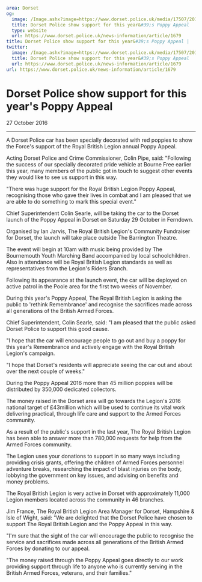 ```yaml
area: Dorset
og:
  image: /Image.ashx?image=https://www.dorset.police.uk/media/17507/20161024_145145_resized.jpg&amp;amp;width=150
  title: Dorset Police show support for this year&#39;s Poppy Appeal
  type: website
  url: https://www.dorset.police.uk/news-information/article/1679
title: Dorset Police show support for this year&#39;s Poppy Appeal |
twitter:
  image: /Image.ashx?image=https://www.dorset.police.uk/media/17507/20161024_145145_resized.jpg&amp;amp;width=150
  title: Dorset Police show support for this year&#39;s Poppy Appeal
  url: https://www.dorset.police.uk/news-information/article/1679
url: https://www.dorset.police.uk/news-information/article/1679
```

# Dorset Police show support for this year's Poppy Appeal

27 October 2016

* * *

A Dorset Police car has been specially decorated with red poppies to show the Force's support of the Royal British Legion annual Poppy Appeal.

Acting Dorset Police and Crime Commissioner, Colin Pipe, said: "Following the success of our specially decorated pride vehicle at Bourne Free earlier this year, many members of the public got in touch to suggest other events they would like to see us support in this way.

"There was huge support for the Royal British Legion Poppy Appeal, recognising those who gave their lives in combat and I am pleased that we are able to do something to mark this special event."

Chief Superintendent Colin Searle, will be taking the car to the Dorset launch of the Poppy Appeal in Dorset on Saturday 29 October in Ferndown.

Organised by Ian Jarvis, The Royal British Legion's Community Fundraiser for Dorset, the launch will take place outside The Barrington Theatre.

The event will begin at 10am with music being provided by The Bournemouth Youth Marching Band accompanied by local schoolchildren. Also in attendance will be Royal British Legion standards as well as representatives from the Legion's Riders Branch.

Following its appearance at the launch event, the car will be deployed on active patrol in the Poole area for the first two weeks of November.

During this year's Poppy Appeal, The Royal British Legion is asking the public to 'rethink Remembrance' and recognise the sacrifices made across all generations of the British Armed Forces.

Chief Superintendent, Colin Searle, said: "I am pleased that the public asked Dorset Police to support this good cause.

"I hope that the car will encourage people to go out and buy a poppy for this year's Remembrance and actively engage with the Royal British Legion's campaign.

 "I hope that Dorset's residents will appreciate seeing the car out and about over the next couple of weeks."

During the Poppy Appeal 2016 more than 45 million poppies will be distributed by 350,000 dedicated collectors.

The money raised in the Dorset area will go towards the Legion's 2016 national target of £43million which will be used to continue its vital work delivering practical, through life care and support to the Armed Forces community.

As a result of the public's support in the last year, The Royal British Legion has been able to answer more than 780,000 requests for help from the Armed Forces community.

The Legion uses your donations to support in so many ways including providing crisis grants, offering the children of Armed Forces personnel adventure breaks, researching the impact of blast injuries on the body, lobbying the government on key issues, and advising on benefits and money problems.

The Royal British Legion is very active in Dorset with approximately 11,000 Legion members located across the community in 46 branches.

Jim France, The Royal British Legion Area Manager for Dorset, Hampshire & Isle of Wight, said: "We are delighted that the Dorset Police have chosen to support The Royal British Legion and the Poppy Appeal in this way.

"I'm sure that the sight of the car will encourage the public to recognise the service and sacrifices made across all generations of the British Armed Forces by donating to our appeal.

"The money raised through the Poppy Appeal goes directly to our work providing support through life to anyone who is currently serving in the British Armed Forces, veterans, and their families."
